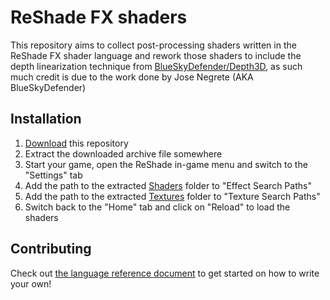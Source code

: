 ReShade FX shaders
==================

This repository aims to collect post-processing shaders written in the ReShade FX shader language and rework those shaders to include the depth linearization technique from [BlueSkyDefender/Depth3D](https://github.com/BlueSkyDefender/Depth3D), as such much credit is due to the work done by Jose Negrete (AKA BlueSkyDefender)

Installation
------------

1. [Download](https://github.com/crosire/reshade-shaders/archive/master.zip) this repository
2. Extract the downloaded archive file somewhere
3. Start your game, open the ReShade in-game menu and switch to the "Settings" tab
4. Add the path to the extracted [Shaders](/Shaders) folder to "Effect Search Paths"
5. Add the path to the extracted [Textures](/Textures) folder to "Texture Search Paths"
6. Switch back to the "Home" tab and click on "Reload" to load the shaders

Contributing
------------

Check out [the language reference document](REFERENCE.md) to get started on how to write your own!
